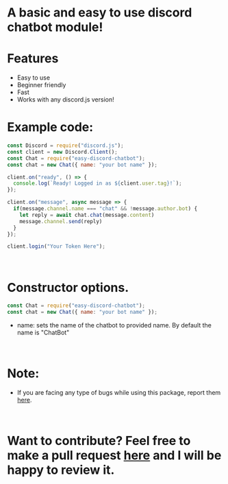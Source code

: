 # A basic and easy to use discord chatbot module!

# Features

- Easy to use
- Beginner friendly
- Fast
- Works with any discord.js version!

# Example code:

```javascript
const Discord = require("discord.js");
const client = new Discord.Client();
const Chat = require("easy-discord-chatbot");
const chat = new Chat({ name: "your bot name" });

client.on("ready", () => {
  console.log(`Ready! Logged in as ${client.user.tag}!`);
});

client.on("message", async message => {
  if(message.channel.name === "chat" && !message.author.bot) {    
    let reply = await chat.chat(message.content)
    message.channel.send(reply)
  }
});

client.login("Your Token Here");
```

<br>

# Constructor options.

```javascript
const Chat = require("easy-discord-chatbot");
const chat = new Chat({ name: "your bot name" });
```

- name: sets the name of the chatbot to provided name. By default the name is "ChatBot"

<br>

# Note:

- If you are facing any type of bugs while using this package, report them [here](https://github.com/TheLastGamer18/easy-discord-chatbot/issues).

<br>

# Want to contribute? Feel free to make a pull request [here](https://github.com/TheLastGamer18/easy-discord-chatbot/) and I will be happy to review it.
